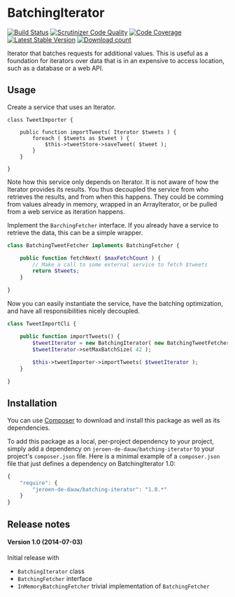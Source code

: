 # BatchingIterator

[![Build Status](https://secure.travis-ci.org/JeroenDeDauw/BatchingIterator.png?branch=master)](http://travis-ci.org/JeroenDeDauw/BatchingIterator)
[![Scrutinizer Code Quality](https://scrutinizer-ci.com/g/JeroenDeDauw/BatchingIterator/badges/quality-score.png?b=master)](https://scrutinizer-ci.com/g/JeroenDeDauw/BatchingIterator/?branch=master)
[![Code Coverage](https://scrutinizer-ci.com/g/JeroenDeDauw/BatchingIterator/badges/coverage.png?b=master)](https://scrutinizer-ci.com/g/JeroenDeDauw/BatchingIterator/?branch=master)
[![Latest Stable Version](https://poser.pugx.org/jeroen-de-dauw/batching-iterator/version.png)](https://packagist.org/packages/jeroen-de-dauw/batching-iterator)
[![Download count](https://poser.pugx.org/jeroen-de-dauw/batching-iterator/d/total.png)](https://packagist.org/packages/jeroen-de-dauw/batching-iterator)

Iterator that batches requests for additional values. This is useful as a foundation for iterators over data that is in an expensive to access location, such as a database or a web API.

## Usage

Create a service that uses an Iterator.

```
class TweetImporter {

    public function importTweets( Iterator $tweets ) {
        foreach ( $tweets as $tweet ) {
            $this->tweetStore->saveTweet( $tweet );
        }
    }

}
```

Note how this service only depends on Iterator. It is not aware of how the Iterator provides its results. You thus decoupled the service from who retrieves the results, and from when this happens. They could be comming from values already in memory, wrapped in an ArrayIterator, or be pulled from a web service as iteration happens.

Implement the `BarchingFetcher` interface. If you already have a service to retrieve the data, this can be a simple wrapper.

```php
class BatchingTweetFetcher implements BatchingFetcher {

    public function fetchNext( $maxFetchCount ) {
        // Make a call to some external service to fetch $tweets
        return $tweets;
    }

}
```

Now you can easily instantiate the service, have the batching optimization, and have all responsibilities nicely decoupled.

```php
class TweetImportCli {

    public function importTweets() {
        $tweetIterator = new BatchingIterator( new BatchingTweetFetcher() );
        $tweetIterator->setMaxBatchSize( 42 );
        
        $this->tweetImporter->importTweets( $tweetIterator );
    }

}
```

## Installation

You can use [Composer](http://getcomposer.org/) to download and install
this package as well as its dependencies.

To add this package as a local, per-project dependency to your project, simply add a
dependency on `jeroen-de-dauw/batching-iterator` to your project's `composer.json` file.
Here is a minimal example of a `composer.json` file that just defines a dependency on
BatchingIterator 1.0:

```js
{
    "require": {
        "jeroen-de-dauw/batching-iterator": "1.0.*"
    }
}
```

## Release notes


#### Version 1.0 (2014-07-03)

Initial release with

* `BatchingIterator` class
* `BatchingFetcher` interface
* `InMemoryBatchingFetcher` trivial implementation of `BatchingFetcher`
